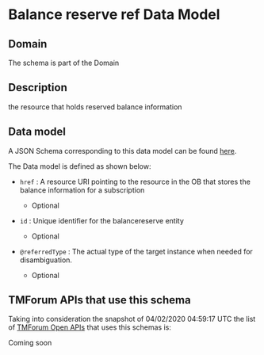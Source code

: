 # Balance reserve ref Data Model

## Domain

The  schema is part of the  Domain

## Description

the resource that holds reserved balance information

## Data model

A JSON Schema corresponding to this data model can be found
[here](https://github.com/tmforum-rand/schemas/blob/candidates/Customer/BalanceReserveRef.schema.json).

The Data model is defined as shown below:

- `href` : A resource URI pointing to the resource in the OB that stores the balance information for a subscription

  - Optional


- `id` : Unique identifier for the balancereserve entity

  - Optional


- `@referredType` : The actual type of the target instance when needed for disambiguation.

  - Optional






## TMForum APIs that use this schema

Taking into consideration the snapshot of 04/02/2020 04:59:17 UTC the list of [TMForum Open APIs](https://www.tmforum.org/open-apis/) that uses this schemas is:

Coming soon